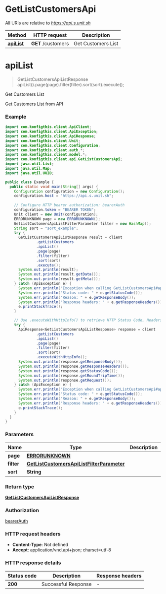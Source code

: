 # GetListCustomersApi

All URIs are relative to *https://api.s.unit.sh*

| Method | HTTP request | Description |
|------------- | ------------- | -------------|
| [**apiList**](GetListCustomersApi.md#apiList) | **GET** /customers | Get Customers List |


<a name="apiList"></a>
# **apiList**
> GetListCustomersApiListResponse apiList().page(page).filter(filter).sort(sort).execute();

Get Customers List

Get Customers List from API 

### Example
```java
import com.konfigthis.client.ApiClient;
import com.konfigthis.client.ApiException;
import com.konfigthis.client.ApiResponse;
import com.konfigthis.client.Unit;
import com.konfigthis.client.Configuration;
import com.konfigthis.client.auth.*;
import com.konfigthis.client.model.*;
import com.konfigthis.client.api.GetListCustomersApi;
import java.util.List;
import java.util.Map;
import java.util.UUID;

public class Example {
  public static void main(String[] args) {
    Configuration configuration = new Configuration();
    configuration.host = "https://api.s.unit.sh";
    
    // Configure HTTP bearer authorization: bearerAuth
    configuration.token = "BEARER TOKEN";
    Unit client = new Unit(configuration);
    ERRORUNKNOWN page = new ERRORUNKNOWN();
    GetListCustomersApiListFilterParameter filter = new HashMap();
    String sort = "sort_example";
    try {
      GetListCustomersApiListResponse result = client
              .getListCustomers
              .apiList()
              .page(page)
              .filter(filter)
              .sort(sort)
              .execute();
      System.out.println(result);
      System.out.println(result.getData());
      System.out.println(result.getMeta());
    } catch (ApiException e) {
      System.err.println("Exception when calling GetListCustomersApi#apiList");
      System.err.println("Status code: " + e.getStatusCode());
      System.err.println("Reason: " + e.getResponseBody());
      System.err.println("Response headers: " + e.getResponseHeaders());
      e.printStackTrace();
    }

    // Use .executeWithHttpInfo() to retrieve HTTP Status Code, Headers and Request
    try {
      ApiResponse<GetListCustomersApiListResponse> response = client
              .getListCustomers
              .apiList()
              .page(page)
              .filter(filter)
              .sort(sort)
              .executeWithHttpInfo();
      System.out.println(response.getResponseBody());
      System.out.println(response.getResponseHeaders());
      System.out.println(response.getStatusCode());
      System.out.println(response.getRoundTripTime());
      System.out.println(response.getRequest());
    } catch (ApiException e) {
      System.err.println("Exception when calling GetListCustomersApi#apiList");
      System.err.println("Status code: " + e.getStatusCode());
      System.err.println("Reason: " + e.getResponseBody());
      System.err.println("Response headers: " + e.getResponseHeaders());
      e.printStackTrace();
    }
  }
}

```

### Parameters

| Name | Type | Description  | Notes |
|------------- | ------------- | ------------- | -------------|
| **page** | [**ERRORUNKNOWN**](.md)|  | [optional] |
| **filter** | [**GetListCustomersApiListFilterParameter**](.md)|  | [optional] |
| **sort** | **String**|  | [optional] |

### Return type

[**GetListCustomersApiListResponse**](GetListCustomersApiListResponse.md)

### Authorization

[bearerAuth](../README.md#bearerAuth)

### HTTP request headers

 - **Content-Type**: Not defined
 - **Accept**: application/vnd.api+json; charset=utf-8

### HTTP response details
| Status code | Description | Response headers |
|-------------|-------------|------------------|
| **200** | Successful Response |  -  |

